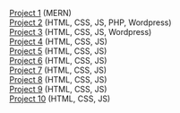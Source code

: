 [Project 1](https://teachfree.am/) (MERN)  
[Project 2](https://golanguageschool.org/) (HTML, CSS, JS, PHP, Wordpress)  
[Project 3](https://gracious-goldberg-30b585.netlify.app/) (HTML, CSS, JS, Wordpress)  
[Project 4](https://ussur.winwincenter.ru/) (HTML, CSS, JS)  
[Project 5](https://www.upwork.com/freelancers/~01cc0fd59bfbdb5fa0?p=1712815505899847680) (HTML, CSS, JS)  
[Project 6](https://www.upwork.com/freelancers/~01cc0fd59bfbdb5fa0?p=1712816642233270272) (HTML, CSS, JS)  
[Project 7](https://www.upwork.com/freelancers/~01cc0fd59bfbdb5fa0?p=1712867347849609216) (HTML, CSS, JS)  
[Project 8](https://www.upwork.com/freelancers/~01cc0fd59bfbdb5fa0?p=1712811941988061184) (HTML, CSS, JS)  
[Project 9](https://www.upwork.com/freelancers/~01cc0fd59bfbdb5fa0?p=1712813318956462080) (HTML, CSS, JS)  
[Project 10](https://www.upwork.com/freelancers/~01cc0fd59bfbdb5fa0?p=1712809979247890432) (HTML, CSS, JS)  
